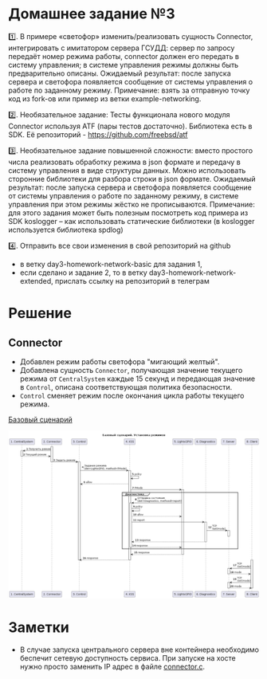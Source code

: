 # Домашнее задание №3

1️⃣. В примере «светофор» изменить/реализовать сущность Connector, интегрировать с имитатором сервера
ГСУДД: сервер по запросу передаёт номер режима работы, connector должен его передать в систему
управления; в системе управления режимы должны быть предварительно описаны.
Ожидаемый результат: после запуска сервера и светофора появляется сообщение от системы управления о
работе по заданному режиму.
Примечание: взять за отправную точку код из fork-ов или пример из ветки example-networking.

2️⃣. Необязательное задание: Тесты функционала нового модуля Connector используя ATF (пары тестов достаточно).
Библиотека есть в SDK. Её репозиторий - https://github.com/freebsd/atf

3️⃣. Необязательное задание повышенной сложности:
вместо простого числа реализовать обработку режима в json формате и передачу в систему управления в виде
структуры данных. Можно использовать сторонние библиотеки для разбора строки в json формате.
Ожидаемый результат: после запуска сервера и светофора появляется сообщение от системы управления о
работе по заданному режиму, в системе управления при этом режимы жёстко не прописываются.
Примечание: для этого задания может быть полезным посмотреть код примера из SDK koslogger – как
использовать статические библиотеки (в koslogger используется библиотека spdlog)

4️⃣. Отправить все свои изменения в свой репозиторий на github
- в ветку day3-homework-network-basic для задания 1,
- если сделано и задание 2, то в ветку day3-homework-network-extended, прислать ссылку на репозиторий в
телеграм

# Решение

## Connector

- Добавлен режим работы светофора "мигающий желтый".
- Добавлена сущность `Connector`, получающая значение текущего режима от `CentralSystem` каждые 15 секунд и передающая значение в `Control`, описана соответствующая политика безопасности.
- `Control` сменяет режим после окончания цикла работы текущего режима.


[Базовый сценарий](//www.plantuml.com/plantuml/png/hLFDYXGn4BxtKnHpMi5jy5y6HXPMN4J5XV6ubtOwp0RJIPEaH_Rchg28mY88tXJq1HfrT7Prz1MgtyXAPzfC6X4FUqYQIdtrvQilrLl6PjfMXKWijuB105zZZT_m9tvgNk89D8VDCvpZ4klc2Ixm90NyI6T715ew49vY3PIQurTA_t17WoJ9AgjaLJnaEYc9dazucKaBWmifR3DfTIR61yQoOW2PWI8pjW-yI40b9PjOfLlGXA8OSgc5MAs41rWHvo-dS6SyRdEFZ8bpLrAuowVxrkpithxVGhYA4LTJkCcpgLI6pamBoIcEGTTI63CzOrwYqRCuVPqK2axzUe52Md9cOlaiiymtv3ROlB6oO0ZudWpytZnjdkEYEMfUhJaRAbT--GziKhcZeU8FX3sbuXVkeTPA8SbPlxgxcMoZohTOunUi-rVcB9OR8ZARbYCWRmC1BgbklZuFzPxSo8qT1RlFGy7ilif7j-wfd9qBfEwLQFqXBPNWamD_r2dDX52FEnHNGsX90WSzOpBLgYe1t-2217rsOzeExCADQi9L4FsEJd-HrheRuqCFfVtOTT8ShyIlJS9AlSb7cfLAs__NprLFlfkd8NYQmD9EcTiSX4Pg20-sT_VacDcD8lQBak65VEZhEW6QcL99mmWLqmT9VL3eXCaSMYSJykpVd5n5ZnGmFSuG-WaAVuF_ETmMTxtpzwvf-TkeO0WEq3VY3Ab2w5LkaJDL8Nu3)

![Базовый сценарий](doc/flow.png)


# Заметки

- В случае запуска центрального сервера вне контейнера необходимо беспечит сетевую доступность сервиса. При запуске на хосте нужно просто заменить IP адрес в файле [connector.c](connector/src/connector.c).
